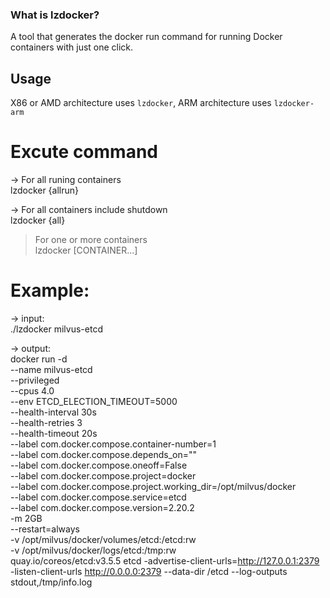 ### What is lzdocker?
A tool that generates the docker run command for running Docker containers with just one click.


## Usage
X86 or AMD architecture uses `lzdocker`, ARM architecture uses `lzdocker-arm`

# Excute command
-> For all runing containers</br>
lzdocker {allrun}

-> For all containers include shutdown</br>
lzdocker {all}

> For one or more containers</br>
lzdocker <CONTAINER NAME or ID> [CONTAINER...]

# Example:
-> input:</br>
./lzdocker milvus-etcd

-> output:</br>
docker run -d \
 --name milvus-etcd \
 --privileged  \
 --cpus 4.0 \
 --env ETCD_ELECTION_TIMEOUT=5000 \
 --health-interval 30s \
 --health-retries 3 \
 --health-timeout 20s \
 --label com.docker.compose.container-number=1 \
 --label com.docker.compose.depends_on="" \
 --label com.docker.compose.oneoff=False \
 --label com.docker.compose.project=docker \
 --label com.docker.compose.project.working_dir=/opt/milvus/docker \
 --label com.docker.compose.service=etcd \
 --label com.docker.compose.version=2.20.2 \
 -m 2GB \
 --restart=always \
 -v /opt/milvus/docker/volumes/etcd:/etcd:rw \
 -v /opt/milvus/docker/logs/etcd:/tmp:rw \
 quay.io/coreos/etcd:v3.5.5 etcd -advertise-client-urls=http://127.0.0.1:2379 -listen-client-urls http://0.0.0.0:2379 --data-dir /etcd --log-outputs stdout,/tmp/info.log


